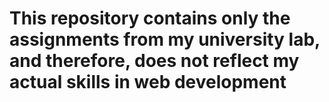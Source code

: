 # This repository contains only the assignments from my university lab, and therefore, does not reflect my actual skills in web development
